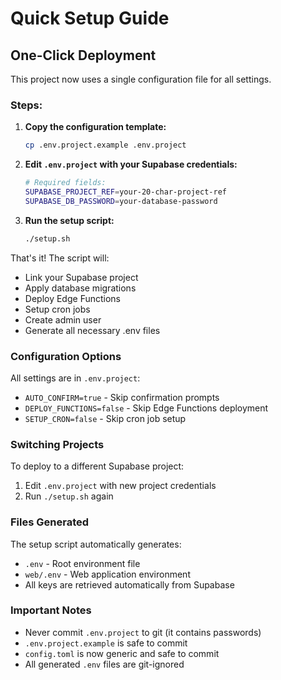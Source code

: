 # Quick Setup Guide

## One-Click Deployment

This project now uses a single configuration file for all settings.

### Steps:

1. **Copy the configuration template:**
   ```bash
   cp .env.project.example .env.project
   ```

2. **Edit `.env.project` with your Supabase credentials:**
   ```bash
   # Required fields:
   SUPABASE_PROJECT_REF=your-20-char-project-ref
   SUPABASE_DB_PASSWORD=your-database-password
   ```

3. **Run the setup script:**
   ```bash
   ./setup.sh
   ```

That's it! The script will:
- Link your Supabase project
- Apply database migrations
- Deploy Edge Functions
- Setup cron jobs
- Create admin user
- Generate all necessary .env files

### Configuration Options

All settings are in `.env.project`:
- `AUTO_CONFIRM=true` - Skip confirmation prompts
- `DEPLOY_FUNCTIONS=false` - Skip Edge Functions deployment
- `SETUP_CRON=false` - Skip cron job setup

### Switching Projects

To deploy to a different Supabase project:
1. Edit `.env.project` with new project credentials
2. Run `./setup.sh` again

### Files Generated

The setup script automatically generates:
- `.env` - Root environment file
- `web/.env` - Web application environment
- All keys are retrieved automatically from Supabase

### Important Notes

- Never commit `.env.project` to git (it contains passwords)
- `.env.project.example` is safe to commit
- `config.toml` is now generic and safe to commit
- All generated `.env` files are git-ignored